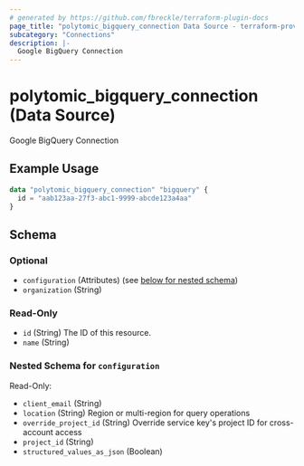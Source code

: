 ```yaml
---
# generated by https://github.com/fbreckle/terraform-plugin-docs
page_title: "polytomic_bigquery_connection Data Source - terraform-provider-polytomic"
subcategory: "Connections"
description: |-
  Google BigQuery Connection
---
```


# polytomic_bigquery_connection (Data Source)

Google BigQuery Connection

## Example Usage

```terraform
data "polytomic_bigquery_connection" "bigquery" {
  id = "aab123aa-27f3-abc1-9999-abcde123a4aa"
}
```

<!-- schema generated by tfplugindocs -->
## Schema

### Optional

- `configuration` (Attributes) (see [below for nested schema](#nestedatt--configuration))
- `organization` (String)

### Read-Only

- `id` (String) The ID of this resource.
- `name` (String)

<a id="nestedatt--configuration"></a>
### Nested Schema for `configuration`

Read-Only:

- `client_email` (String)
- `location` (String) Region or multi-region for query operations
- `override_project_id` (String) Override service key's project ID for cross-account access
- `project_id` (String)
- `structured_values_as_json` (Boolean)


